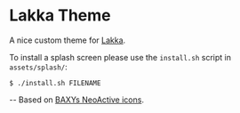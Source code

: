 # Lakka Theme

A nice custom theme for [Lakka](https://www.lakka.tv).

To install a splash screen please use the `install.sh` script in `assets/splash/`:

```
$ ./install.sh FILENAME
```

--
Based on [BAXYs NeoActive icons](https://github.com/baxysquare/baxy-retroarch-themes).
